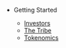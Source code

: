 - Getting Started

  - [Investors](investors.md)
  - [The Tribe](tribe.md)
  - [Tokenomics](tokenomics.md)
